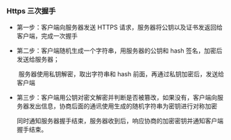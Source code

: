 







### Https 三次握手

* 第一步：客户端向服务器发送 HTTPS 请求，服务器将公钥以及证书发返回给客户端，完成一次握手

* 第二步：客户端随机生成一个字符串，用服务器的公钥和 hash 签名，加密后发送给服务器；

  ​			  服务器使用私钥解密，取出字符串和 hash 前面，再通过私钥加密后，发送给客户端

* 第三步：客户端用公钥对密文解密并判断是否被篡改，如果没有，客户端向服务器发出信息，协商后面的通讯使用生成的随机字符串为密钥进行对称加密

  ​			  同时通知服务器握手结束，服务器收到后，响应协商的加密密钥并通知客户端握手结束。